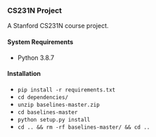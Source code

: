 ### CS231N Project ###

A Stanford CS231N course project.


#### System Requirements ####

*   Python 3.8.7


#### Installation ####

*   `pip install -r requirements.txt`
*   `cd dependencies/`
*   `unzip baselines-master.zip`
*   `cd baselines-master`
*   `python setup.py install`
*   `cd .. && rm -rf baselines-master/ && cd ..`

